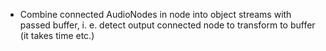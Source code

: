 * Combine connected AudioNodes in node into object streams with passed buffer, i. e. detect output connected node to transform to buffer (it takes time etc.)